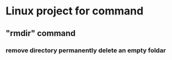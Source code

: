 # Linux project for command

## "rmdir" command

### remove directory permanently delete an empty foldar